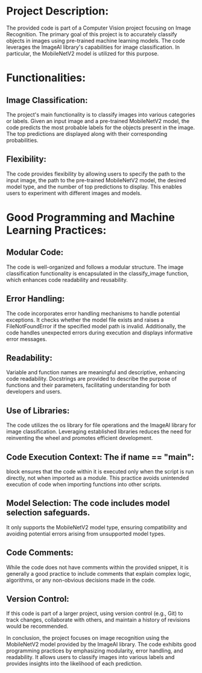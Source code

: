 # Project Description:
The provided code is part of a Computer Vision project focusing on Image Recognition. The primary goal of this project is to accurately classify objects in images using pre-trained machine learning models. The code leverages the ImageAI library's capabilities for image classification. In particular, the MobileNetV2 model is utilized for this purpose.

# Functionalities:

## Image Classification: 
The project's main functionality is to classify images into various categories or labels. Given an input image and a pre-trained MobileNetV2 model, the code predicts the most probable labels for the objects present in the image. The top predictions are displayed along with their corresponding probabilities.

## Flexibility: 
The code provides flexibility by allowing users to specify the path to the input image, the path to the pre-trained MobileNetV2 model, the desired model type, and the number of top predictions to display. This enables users to experiment with different images and models.

# Good Programming and Machine Learning Practices:

## Modular Code: 
The code is well-organized and follows a modular structure. The image classification functionality is encapsulated in the classify_image function, which enhances code readability and reusability.

## Error Handling: 
The code incorporates error handling mechanisms to handle potential exceptions. It checks whether the model file exists and raises a FileNotFoundError if the specified model path is invalid. Additionally, the code handles unexpected errors during execution and displays informative error messages.

## Readability: 
Variable and function names are meaningful and descriptive, enhancing code readability. Docstrings are provided to describe the purpose of functions and their parameters, facilitating understanding for both developers and users.

## Use of Libraries: 
The code utilizes the os library for file operations and the ImageAI library for image classification. Leveraging established libraries reduces the need for reinventing the wheel and promotes efficient development.

## Code Execution Context: The if __name__ == "__main__": 
block ensures that the code within it is executed only when the script is run directly, not when imported as a module. This practice avoids unintended execution of code when importing functions into other scripts.

## Model Selection: The code includes model selection safeguards. 
It only supports the MobileNetV2 model type, ensuring compatibility and avoiding potential errors arising from unsupported model types.

## Code Comments: 
While the code does not have comments within the provided snippet, it is generally a good practice to include comments that explain complex logic, algorithms, or any non-obvious decisions made in the code.

## Version Control: 
If this code is part of a larger project, using version control (e.g., Git) to track changes, collaborate with others, and maintain a history of revisions would be recommended.

In conclusion, the project focuses on image recognition using the MobileNetV2 model provided by the ImageAI library. The code exhibits good programming practices by emphasizing modularity, error handling, and readability. It allows users to classify images into various labels and provides insights into the likelihood of each prediction.
